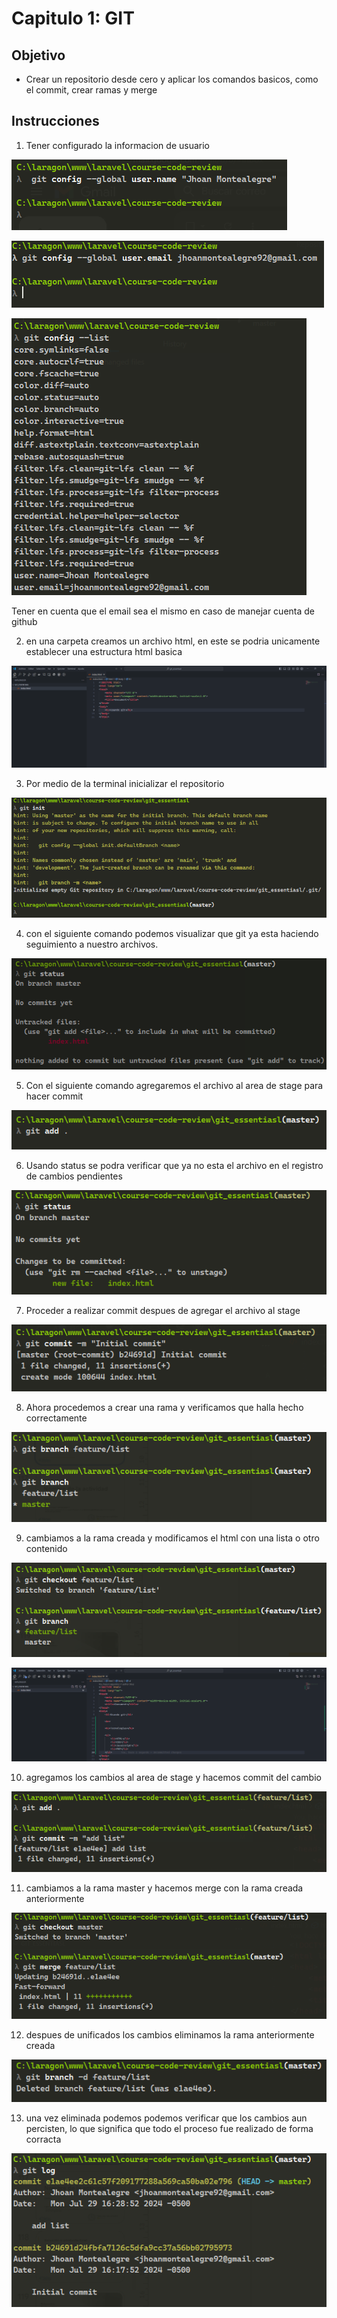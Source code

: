 
# Capitulo 1: GIT

## Objetivo

* Crear un repositorio desde cero y aplicar los comandos basicos, como el commit, crear ramas y merge


## Instrucciones

1. Tener configurado la informacion de usuario



![Logo](../images/cap1/1.png)

![Logo](../images/cap1/2.png)

![Logo](../images/cap1/3.png)

Tener en cuenta que el email sea el mismo en caso de manejar cuenta de github

2. en una carpeta creamos un archivo html, en este se podria unicamente establecer una estructura html basica

![Logo](../images/cap1/6.png)

3. Por medio de la terminal inicializar el repositorio

![Logo](../images/cap1/7.png)

4.  con el siguiente comando podemos visualizar que git ya esta haciendo seguimiento a nuestro archivos.

![Logo](../images/cap1/8.png)

5. Con el siguiente comando agregaremos el archivo al area de stage para hacer commit

![Logo](../images/cap1/9.png)

6. Usando status se podra verificar que ya no esta el archivo en el registro de cambios pendientes

![Logo](../images/cap1/10.png)

7. Proceder a realizar commit despues de agregar el archivo al stage

![Logo](../images/cap1/11.png)

8. Ahora procedemos a crear una rama y verificamos que halla hecho correctamente

![Logo](../images/cap1/13.png)

9. cambiamos a la rama creada y modificamos el html con una lista o otro contenido

![Logo](../images/cap1/14.png)

![Logo](../images/cap1/15.png)

10. agregamos los cambios al area de stage y hacemos commit del cambio

![Logo](../images/cap1/16.png)

11. cambiamos a la rama master y hacemos merge con la rama creada anteriormente

![Logo](../images/cap1/17.png)

12. despues de unificados los cambios eliminamos la rama anteriormente creada

![Logo](../images/cap1/19.png)

13. una vez eliminada podemos podemos verificar que los cambios aun percisten, lo que significa que todo el proceso fue realizado de forma corracta

![Logo](../images/cap1/20.png)